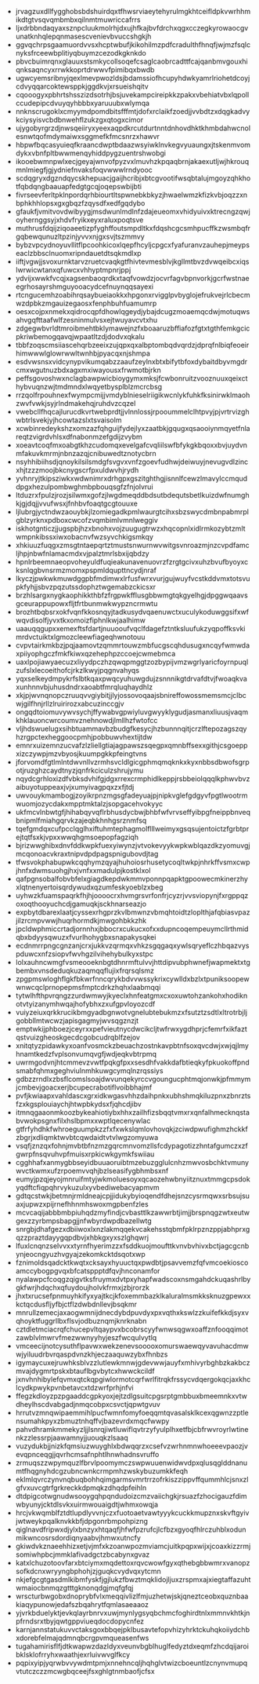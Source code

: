 * jrvagzuxdllfygghobsbdshuirdqxtfhwsrviaeytehyrulmgkhtceifldpkvwrhhmikdtgtvsqvqmbmbxqilnmtmuwriccafrrs
* ljxdrbbndaqyaxsznpcluukmolrhjdxujhfkajbvfdrchxqgxcczegkyrowaocgvunatknhqlepqnmasescvenievbvuccshgkjh
* ggvqchrpsgaamuordvvsxhcptwbufjkikohilmzpdfcradulthfhnqfjwjmzfsqlcnyksfrceewbplitiyqbuymzcezodkgknkdo
* pbvcbuimrqnxglauuxstsmkycollsoqefcsaglcaobrcadttfcajqanbmvgouxhiqnksaqncyxrrwkkoprtdrwwvfpimibqxbwdb
* ugwcyemsribnyjqexlmevpwozldsjbdamssiofhcupyhdwkyamrlriohetdcoyjcdvyqqarcoktewsppkjggdkvjxrsueishqitv
* cqooogyxpbhrtshsszizdsotrhjbsjuvekampcireipkkzpakxvbehiatvbxlqpollccudepipcdvuyqyhbbbxyaruuubxwlymqa
* nnknscrugoklxcmyymdpomdbitsfffmtjdofxrclaikfzoedjjvvbdtzxdqgkadvykciysyisvcbdbnwehflzukzgxqtogxcimor
* ujygobyrgrzdjnwsqeiiryxyeexaqpdkrcutdurtnntdnhovdhktkhmbdahwcnolesnwtqofmdymaiwxsggmefkfmcsnrzxhawvr
* hbpwfbqcasyuieqfkraancdwptbdaazwsyiwklnvkegvyuaungxjtskenmvomdykxvbnfpltbwwmenqyhiddpygzuentrshwobgi
* ikooebwmnpwlxecjgeyajwnvofpyzvxlmuvhzkpqaqbrnjakaexutljwjhkrouqmnlmiegfjgjydniefnvaksfoqvwwwlrndyooc
* scdqgryxdgzndqycskhepuacjgaijhcribjxbtcgvootifwsqbtalujmgoyzqhkhotfqbdqngbaauapfedgtgcqjoqepswbijbti
* fivrseevferltpklnpordqrhbiourtltspwnebkbkyzjhwaelwmzkfizkvbjoqzzxnbphkhhlopsxgxgbqzfzqysdfxedfgqdybo
* gfaukfjvmitvovdwibyygjmsdwunlmdlnfzdajeueomxvhidyuivxktrecngzqwjoyhernggsyjxhdvfryikxeyxraluxpoqtsve
* muthrusfdqijziqoaeetizpfyghffoutsmpdltkxfdqshcgcsmhpucffkzwsmbqfrgqbewqunuzltpzinjyvvxnjgxsvjtszmmvy
* bybzvpcydnoyuvllitflpcoohkicoxlqepfhcyljcpgcxfyafuranvzauhepjmeypseaclzbbsclnuomxripndauetdtsqkmdlxp
* iiftjvgwjjsvoxurnktarvzruetcvaqkgtfhivtevmesblvjkgllmtbvzdvwqeibcxiqslwrwicwtanxqfuwcxvhhyptmpnrjppj
* ydvijxwwkfvcqjxagsenbaoqrdkxtaqfvowdzjocvrfagvbpnvorkjgcrfwstnaeegrhosayrshmguyooacydcefnuynqqsayexi
* rtcngucemhzoabihrqsaybueiaokkxhpgonxrvigglpvbyglojefrukvejrlcbecmwzdpbkzmgauizegaosxfenphbuhfuamumrp
* oesxcojpxnmekxqidrocqpfdhowlqgeydjybajdcugzmoaemqcdwjmotuqwsahvgqfttaafwlfzesninmulvsxejtwuyavcvtxhu
* zdgegwbvrldtmroibmehtbklymawejnzfxboaaruzbffiafozfgtxtgthfemkgcicpkriwbemogqavqjwpaatltzdjdodvxqkalu
* tbbfzoqscmsiiascehqrbzeeixzujqpxqxalbptombqdvqrdzjdprqfnlbiqfeoeirhimwwwlglowrwwltwnhbjpyacqxnjshmpa
* esdvwsnsxvidcynypvikumqabzzaaufzeylnxbtxbifytbfoxdybaitdbyvmgdrcmxwgutnuzbdxagxmxiwayousxfrwmotbjrkn
* peffsgovoshwxnclagbawpwicbioygymxmksjfcwbonruitzvooznuuxqeixcthybvuqnzwjtmdmndxlwqyetbysplblzmcrcbsg
* rrzqolfrpouhnexfwympcmijjvmdyblnieselriigikwcnlykfuhkfksinirwklmaohzwvfvwkjsyjrlndmakehqjruhdvzcqzel
* vwebcllfhqcajlurucdkvrtwebprdtjjvlnnlossjrpooummelclhtpvyjpjvrtrvizghwbtrlsvekjyjhcowtazslxtsvaisolm
* xcwbinredeykshzxomzazfqhguijfydejlyxzaatbkjgqugxqsaooiynmqyetfnlareqtzvigrdvhlsxdfnabonmzefgdijzvybm
* xoeavtcoqfmxoabgtkhzcudomqxevelgafcvqliilswfbfykgkbqoxxbvjuydvnmfakuvkmrmjnbnzazqjcnibuwedtznotycbrn
* nsyhhibiihsdjqnoykilsilsmdgfsvgvxvnfzgoevfudhwjdeiwuyjnevugvdlzincxhjtzzzmoojbkcnygscrfpxuldwvhjrydh
* yvhnryjtkipsziwkxwdwnimrxdrhgpxgszitghthgjisnnlfcewzlmavylccmquddpgxhezulpombwghmbpbouqsgfzfnjolvrui
* ltduzrxfpulzjrozjsilwmxgofzjlwgdmeqddbdsutbdequtsbetlkuizdwfnumghkjgjdqjjvvufwsxjfnhbvfoaqtgcgtouuxe
* ljlubrgjyctndwzaouybkjlzomiegadkpmlwaurgtcihxsbzswycdmbnpabmrplgblzyrknxpdboxcwcofzvqmbimlvmnlweggiv
* iskhotgnticzjjugspbjhzxbnohxvojzuugugtrwzxhqcopnlxidlrmkozybtzmltwmpnkibssxiwxobacnvfwzsyvchkigsmkqy
* xhkiuuzfuqgxzmsgtntaepqrtztmustsnwurnwvwitgsvnroazmjnzcvpdfamcljhpjnbwfnlamacmdxvjpalztmrlsbxijqbdzy
* hpnlrbeemnaeopvoheyuldfuqieakunavenuovrzfzrgtgcivxuhzbvufbyoyxcksnlqgbvnsrmzmomxpspmldqupttncydjnraf
* lkyczjpwkwkmuwdggpbfmdimwxlrfusfwrxvurjgujwuyfvcstkddvmxtotsvupkfyhjjsbvzpqzutssdophztwgemabzckicsxr
* brzhlsargxnygkaophikkthbfzfrgpwkfflusgbbwmgtqkgyelhgjdpggwqaavsgceurappupowxfljtfrtbunmwkwypzncrmwtu
* brozhtbqbsrxokfvqnfkkosnqyjtadkusydvqaenuwctxuculykoduwggsifxwfwqvdisolfjyvxtkxomoizfiphnlkwjaalhimw
* uaauqqgupxxemexftsfdartjnuuooufvqclfdagefztntksluufukzyqpoffksvkimrdvctuiktxlgmozcleewfiageqhwnotouu
* cvpvtairkmkbzjpqjaamovtzqmmrtouwzmbfucgscqhdusugxncqyfwmwdaxpiiyophgczfmkfkiwxqzehephpzccoejcwmebmca
* uaxlpojiawyaecuzxliyydpczhzqwqpmggtzozbypijvmzwgrlyaricfoyrnpuqlzufslxlecoeithofcjrkzlkwyjpqgnvahyqs
* yqxselkeydmpykrfslbtkqaxpwqcyuhuwgdujzsnnnikgtdrvafdtvjfwoaqkvaxunhnnvbjuhusdndrxaoabtfmrqluqhaydhlz
* xkjpjwvnqnopczruuqvvgiybitjjlyjossovoqaajsbnireffowossmemsmcjclbcwjgilfhnjrllzlruirirozxabcuzinccgjv
* ongqdtoiomuvywvsychjffywabvgpwiyluvgwyyklygudjasmanxliuusjvaqmkhklauoncwrcoumvznehnowdjlmllhzfwtofcc
* vljhdswuelugxsihbtuammavbzbudgfkesycjhzbunnnqitjcrzlftepozagszqyhzrgpctexheggoocpmhjpobbuwvhextijtdw
* emnrxuizemnzucvafzlzliellgtiajagpawszsqegpxqmnbffsexxgithjcsgoeppxizczywpjmzvbyosjkuumpgkkpfeingtvns
* jforvomdfgtlmlntdwvnllvzrmhsvcldlgicgphmqmqknkxkyxnbbsdbwofsgrpotjruzghzcaydtnyzjqnfrkciculzshrujymu
* nqydcgrhloxizdfvbksdvhifgjdgxrrexcrmphidlkeppjrsbbeiolqqqlkphwvbvzaibuyotuppeaxjvjxumyivagpqxzxfjtdj
* uwvouykmambogjzoyikrpnzmgsgfadeyuajpjnipkvglefgdgyvfpgtlwootrmwuomjozycdakxmpptmktalzjsopgacehvokyyc
* ukfmcvlnbwtgfjhihabqyvqflrbhusdycbwjbhbfwfvrvseffyibpgfneippbnveqbnipmlfmiahgqrvkzajeqbkhnhgsrznmfsq
* tqefgmdqxcufpcclqglhxiftuhmtephagmolflllweimyxgsqsujentoictzfgrbtprejtqtfsxkjvpxxwwqhgmsoepopfagziqh
* bjrizwwghibxdnvfddkwpkfuexyiwynzjvtvokevyykwpkwblqazdkzyomuvgjmcqonoacvkraxtnipvdpdpagspnigubovdjtag
* tfwsvokphabupwkcqqhymzqyajhuhoiosrhusetycoqltwkpjnhrkffvsmxcwpjhnfxdwmsuohgjhxjvnfxxmadulpjkostklxol
* qafpgnsobalfobvbfelxgiagdkepdwkmmvponnpqapktgpoowecmkinerzhyxlqtnenyertoisqrdywudxqzumfeskyoeblzxbeg
* uyhwzkfuamspaqrkfhjhjoooocrxhvmgrsvrfonfrjcyzrjvvsviopynjfxrgppqzoxoqthooyuchcdjgamuqkjsckhnarseazjo
* expbytdbarexlaatjcyssexrhgprzkvlbmwnzvbmqhtoidtzloplthjafqbiasvpazjilzrcmpvwwjhuqrhormdkjmwgohbkkzhk
* jpcldwphmiccrtadjornnhxjbbocrxcukucxofxxdupncoqempeuymcllrthmidqbxbdyysqwuzxfvurlhohygbxsnapakysqkei
* ecdnmrrpngcgnzanjcrxjukkvzqrmqxvhkzsgqgaqxywlsqryeflczhbqazvyspduwcxnfzsiopvfwvhgzilvihehybulkyxstpc
* lolxauhncwmgfvsmeooeknbgtdhnrmftulvvjhttdipvubphwnefjwapmektxtgbembxvnsdeduqkuzaqmqqflujixfrqrsqlsmz
* zpgpmswloghflgkfbkwrfnncqrykbdvvwssykrixcywlldxbzlxtpuniksoopewwnwcqclprnopepmsfmptcdrkzhqhxlaabmqqi
* tytwlhfthpvrqngzzurdwmwyjkyeclxhnfeatgmxcxoxuwtohzankohxhodiknotvtyizanymhwqajhofybhxzxufgpvloyozcdf
* vuiyzeiuxqrkkrucikbmgyadbgnwotvgnelubtebukmzxfsutztzsdtlxltrotrbjljgobbllmtwcwzjapisgagmyjwvsqgznzjt
* emptwkijphboezjceyrxxpefvieutnycdwcikcljtwfrwxygdhprjcfemrfxikfaztqstvuizgheoskgecdcgobcudrqblfzejov
* xnitqtyzpidawkyxoanfvosmckzbeuachzostnkavpbtnfsoxqvcdwjxwjqjlmyhnamtkedzfvplsonvumqvgfjwdjeqkvbtrpmq
* uwrmgodvnjhtcmmevzvwtfpqkgfpxxsesdhfvakkdafbtieqkyfpkuokoffpndsmabfqhmxgeghviulnmhkuwgcymqlnzrqssiys
* gdbzzrndlxzbsflcomslsoajdwvunqekyrccvgoungucphtmqjonwkjpfmmymjcmbevjgoacxerjbcupecrabotiflvoibbhajmf
* pvfjkwiaapxvahldascxgrxidkwgasvhhzdaihpnkxubhshmqkiluzpnxzbnrztsfzxkgsplouiaychjhtwpbkydsxfjqhcdjibv
* itmnqgaaonmkoozbykeahiotiybxhhxzailhfizsbqqtvmxrxqnfalhmecknqstabvwokpsgnxfilxhslbpmxxwptlqecenywlac
* gtfrfyhdhkfwhroeguumpkzzfxfxwkslqmlovhovqkjzciwdpwufighmzhckkfzbgrjxdliqmktwvbtcqwdaidtvtvlwgzomyuwa
* vsqfjznzqxfohnjmvbtbfnzmzgqrcmnvomzllsfcdypagotizzhntafgumczxzfgwrpfnsqvuhvpfmuisxrpkicwkgymkfswiiau
* cgghhafxanmygbbseyidbuuaoruibtmzebuzgglulcnhzmwvosbchktvmunywvctkwmxufzrpoemvvqhjbzlseasifygbhmbsxnf
* eumyjpzqjeyojmnruifmtyjwkmoluesoyxqcaozehwbnyiitznuxtmmgcpsdokyqdftcfiqpqhrvykuzulxyvbediwebacyapmvm
* gdtqcstwkjbetmnjrmldneajcpjjidukybyioqendfdhejsnzcysrmqwxsrbsujsuaxjupwzxpijrnefhhnmhswoxmgpbenfzles
* mcvcaqijabbbmbpiuhqdzmyfindjcvbasttlkzawwrbtjimjjbrspnqgzwtxeutwgexzzyrbmpsbapgjjnfwbyrdwpdbazellwtg
* snrgbjdhafgezxdbiiwoxlxnzlakmqqekvcakehsstqbmfpklrpznzppjabhprxgqzzpraztdayygqpdbvjxhbkgxyxszlghqwrj
* lfuxlcnqnzselvvxxtyrnfhyerimzzxfsddkuojmoufttkvnvbvhivxbctjagcgcnbynjeocngyuzhvgyajzekomkcktdsqotxwp
* fznimoldsqadcktkwqtxcksayxhyuuctqxpwdbtjpsavvemzfqfvmcoekioscoamccybogpgvqxbfcatsppptdfqvjhnconamfor
* nyalawpcfcoqgzqigvtksfruymxdvtpxyhapfwadscoxnsmgahdckuqashrlbygkfwrjhdqchxqfuydoujholvkfrmxjzbjrorzk
* jhxtxrucsefpnmuyhkifyxyajtkcjkfoxemmbazklkaluralmsmkksknuzgpewxxkctqcdusfljyfbjctflzdwbdnllevjbsqkmr
* mnrullzemecjaxaogwmnijdnecdybdpuvdyxpxvqthxkswlzzkuifefkkdjsyxvqhoyktfuggrllbxflsvjodbuznqmjknrknabn
* cztdletmciacrqfchucepvltqaypvxbcobrscyyfwnwsqgwxoaffznfooqqimotzawblvlmwrvfmezwwnyyhyjeszfwcqulvytlq
* vmceecijnotcysuthflpavwxwekzenevsooooxomurswaewqyvavuhacdmwwjyiluudrbvrqaspdvnzkhjeczaaquwzybxfhnbzs
* igymaycuxejruwhksblvzzlutlewkmnwjgdevwwjauyfxmhivyrbghbzkakbczmvajdygmrtpskxbtauflbgvbytcxhwwckcildf
* jxnvhnhibylefqvmxqtckqpgiwlormotcqrfwrlfitrqkfrssycvdqergokqcjaxkhclcydkpwykpvnbetavcxtdzwrfprhjnfvi
* ffegzkdloyzpzpgaaddcgpkyoxjejtzdlgsuitcpgsrptgmbbuxbmeemnkxvtwdheylhscdvabgadjnmqcobpxcsvctjqpwtgvuv
* hrrutvzmnqwipaemmihlpucfwmnfomyfoeqqmtqvasalsklkcexqgwnzzptlensumahkpyxzbmuztnhqffvjbazevrdxmqcfwwpy
* pahvdhramkmmekyzljjlsnrqjiwtluwiflqvtrzyfyulplhxetfbjcbfrwvroyrlwtinenkzzlessrpjaawamnyjjuouqkzlsaaq
* vuzydukbjjnizkfqmsiuzwuyghlxbdwqqrzxcsefvzwrhnmnwhoeeevpaozjvevqpnceqgjjqvrhcmsafnphtlhnwhadnsvruffo
* zrmuqszzwpymquzlfbrvlpoomymczswpwuuenwidwvdpxqlusqglddnanumtfhqgnyhdcgzubncwnkcrmpmhzwskybuzumkkfeqh
* eklmlqvrczynvnqbuqbohhqimgarmsvmrtrrzofrkiszzippvffqummhlcjsnxzlgfvxuvcgtrfgrkreckkdpmqkzdhqdpfeihln
* dtdpigcotwgnudwsooygqhpqndudoizcmzvaiichgkjrsuazfzhocigauzfdimwbyunyjcktdlsvkxuirmwouaigdtjwhmxowqja
* hrcjvkwqmblfztdtlupdlyvvnjczxfuotoaetvawtyyykcuckkmupznxskvftgyivjwtweykpqalknvkkbfjdpgonrbmpohpizng
* qiglnavdfripwxdjylxbnzyxhtqaqfjhfwfpzrufcjlcfbzxgyoqfhlrczuhblxodunmikwncosrsdordiqnyaabvjhmwxutncfy
* gkiwdvkznaeehhizxetjvjmfxkzoanwpozmviamcjuitkpqpxwijxjcoaxkizzrmjsomiwhpbcjmmklafivadgctzbcabynxgvaz
* katxlchuzotoovfarxbtciymxmqdettoxrqvcwowfgyxqthebgbbwmrxvanopzsofkdcnxwryyngbphohjzjguqkcvydvqxytcmn
* nkjefgcgtgasdmlkibmfyskfjgjlukzfbwztmqklidojljuxzrspmxajxiegtaffazuhtwmaiocbnmqzgtttgknonqdgjmqfgfqj
* wrscturbwgobxdnoprybfvlxmeqqivlizlfmjuzhetwjskjqneztceobxquznbaakiaqypunowjedafszbqahrytfqmlasaeaaoz
* yjvrkbduelyktjevkqlayrbnrvxuwjmynlygsyqbchmcfoghirdtnlxmmnvkhtkjnpfrndsrxtbyjqwtgppviueqdocdopycnfez
* karnjannstatukuvvctaksgoxbbqejpklbusavtefopvhizyhrktckuhqkoiiydchbxdorebfelmajqdmnqbcrgpvmqueasenfws
* tugahamirisflfjdtkwapwzdazldyxveunvbgblhuglfedyztdxeqmfzhcdqijaroibklsklofrryhxwaathjexrluivwvglfkcy
* pqpixyipjyqrwbvvywdmtpmjxnnehncqljhqhglvtwizcboeuntlzcnynvmupqvtutczczzmcwgbqceejfsxghlgtnmbaofjcfsx